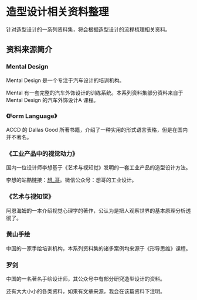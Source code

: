 # 造型设计相关资料整理

针对造型设计的一系列资料集，将会根据造型设计的流程梳理相关资料。

## 资料来源简介

### Mental Design

Mental Design 是一个专注于汽车设计的培训机构。

Mental 有一套完整的汽车外饰设计的训练系统。本系列资料集部分资料来自于 Mental Design 的汽车外饰设计A 课程。

### 《Form Language》

 ACCD 的 Dallas Good 所著书籍，介绍了一种实用的形式语言表格，但是在国内并不著名。

### 《工业产品中的视觉动力》

国内一位设计师李想基于《艺术与视知觉》发明的一套工业产品的造型设计方法。

李想的站酷链接：[想_哥](http://www.zcool.com.cn/u/2585458)。微信公众号：想哥的工业设计。

### 《艺术与视知觉》

阿恩海姆的一本介绍视觉心理学的著作，公认为是把人观察世界的基本原理分析透彻了。

### 黄山手绘

中国的一家手绘培训机构，本系列资料集的诸多案例均来源于《形导思维》课程。

### 罗剑

中国的一名著名手绘设计师，其公众号中有部分研究造型设计的资料。



还有大大小小的各类资料，如果有文章来源，我会在该篇资料下注明。